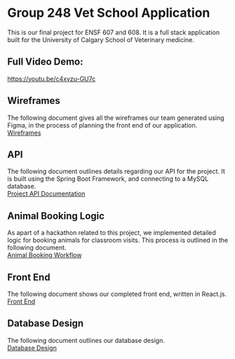 # Group 248 Vet School Application
This is our final project for ENSF 607 and 608. It is a full stack application built
for the University of Calgary School of Veterinary medicine.

## Full Video Demo: 
https://youtu.be/c4xvzu-GU7c

## Wireframes
The following document gives all the wireframes our team generated using Figma, in the process of planning
the front end of our application.<br>
[Wireframes](markdown/Wireframes.md)<br>

## API
The following document outlines details regarding our API for the project.
It is built using the Spring Boot Framework, and connecting to a MySQL database.<br>
[Project API Documentation](markdown/API.md)<br>

## Animal Booking Logic
As apart of a hackathon related to this project, we implemented detailed
logic for booking animals for classroom visits. This process is outlined in the following document.<br>
[Animal Booking Workflow](markdown/animalBooking.md)<br>

## Front End
The following document shows our completed front end, written in React.js.<br>
[Front End](markdown/FrontEnd.md)<br>

## Database Design
The following document outlines our database design.<br>
[Database Design](markdown/DatabaseDesign.md)<br>
